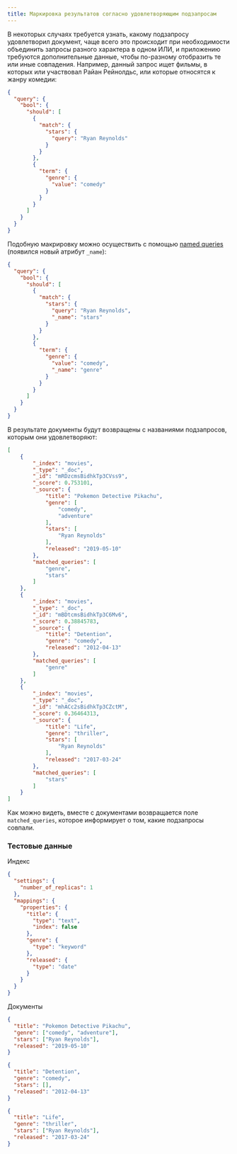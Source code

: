 ```yaml
---
title: Маркировка результатов согласно удовлетворяющим подзапросам
---
```


В некоторых случаях требуется узнать, какому подзапросу удовлетворил 
документ, чаще всего это происходит при необходимости объединить запросы 
разного характера в одном ИЛИ, и приложению требуются дополнительные 
данные, чтобы по-разному отобразить те или иные совпадения. Например, 
данный запрос ищет фильмы, в  которых или участвовал Райан Рейнолдьс, 
или которые относятся к жанру комедии: 

```json
{
  "query": {
    "bool": {
      "should": [
        {
          "match": {
            "stars": {
              "query": "Ryan Reynolds"
            }
          }
        },
        {
          "term": {
            "genre": {
              "value": "comedy"
            }
          }
        }
      ]
    }
  }
}
```

Подобную макрировку можно осуществить с помощью 
[named queries](https://www.elastic.co/guide/en/elasticsearch/reference/current/search-request-named-queries-and-filters.html)
(появился новый атрибут `_name`):


```json
{
  "query": {
    "bool": {
      "should": [
        {
          "match": {
            "stars": {
              "query": "Ryan Reynolds",
              "_name": "stars"
            }
          }
        },
        {
          "term": {
            "genre": {
              "value": "comedy",
              "_name": "genre"
            }
          }
        }
      ]
    }
  }
}
```

В результате документы будут возвращены с названиями подзапросов, 
которым они удовлетворяют:

```json
[
    {
        "_index": "movies",
        "_type": "_doc",
        "_id": "mRDzcmsBidhkTp3CVss9",
        "_score": 0.753101,
        "_source": {
            "title": "Pokemon Detective Pikachu",
            "genre": [
                "comedy",
                "adventure"
            ],
            "stars": [
                "Ryan Reynolds"
            ],
            "released": "2019-05-10"
        },
        "matched_queries": [
            "genre",
            "stars"
        ]
    },
    {
        "_index": "movies",
        "_type": "_doc",
        "_id": "mBDtcmsBidhkTp3C6Mv6",
        "_score": 0.38845783,
        "_source": {
            "title": "Detention",
            "genre": "comedy",
            "released": "2012-04-13"
        },
        "matched_queries": [
            "genre"
        ]
    },
    {
        "_index": "movies",
        "_type": "_doc",
        "_id": "mhACc2sBidhkTp3CZctM",
        "_score": 0.36464313,
        "_source": {
            "title": "Life",
            "genre": "thriller",
            "stars": [
                "Ryan Reynolds"
            ],
            "released": "2017-03-24"
        },
        "matched_queries": [
            "stars"
        ]
    }
]
```

Как можно видеть, вместе с документами возвращается поле 
`matched_queries`, которое информирует о том, какие подзапросы совпали.

### Тестовые данные

Индекс

```json
{
  "settings": {
    "number_of_replicas": 1
  },
  "mappings": {
    "properties": {
      "title": {
      	"type": "text",
        "index": false
      },
      "genre": {
        "type": "keyword"
      },
      "released": {
        "type": "date"
      }
    }
  }
}
```

Документы

```json
{
  "title": "Pokemon Detective Pikachu",
  "genre": ["comedy", "adventure"],
  "stars": ["Ryan Reynolds"],
  "released": "2019-05-10"
}
```

```json
{
  "title": "Detention",
  "genre": "comedy",
  "stars": [],
  "released": "2012-04-13"
}
```

```json
{
  "title": "Life",
  "genre": "thriller",
  "stars": ["Ryan Reynolds"],
  "released": "2017-03-24"
}
```
